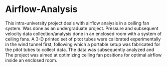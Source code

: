 # Airflow-Analysis

This intra-university project deals with airflow analysis in a ceiling fan system. Was done as an undergraduate project.
Pressure and subsequent velocity data collection/analysis done in an enclosed room with a system of ceiling fans. 
A 3-D printed set of pitot tubes were calibrated experimentally in the wind tunnel first,
following which a portable setup was fabricated for the pitot tubes to collect data. The data was subsequently analyzed and  
The project was aimed at optimizing ceiling fan positions for optimal airflow inside an enclosed room.

